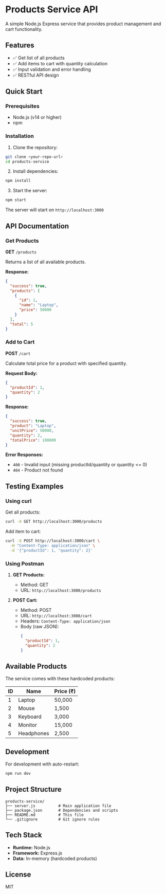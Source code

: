 # Products Service API

A simple Node.js Express service that provides product management and cart functionality.

## Features

- ✅ Get list of all products
- ✅ Add items to cart with quantity calculation
- ✅ Input validation and error handling
- ✅ RESTful API design

## Quick Start

### Prerequisites
- Node.js (v14 or higher)
- npm

### Installation

1. Clone the repository:
```bash
git clone <your-repo-url>
cd products-service
```

2. Install dependencies:
```bash
npm install
```

3. Start the server:
```bash
npm start
```

The server will start on `http://localhost:3000`

## API Documentation

### Get Products
**GET** `/products`

Returns a list of all available products.

**Response:**
```json
{
  "success": true,
  "products": [
    {
      "id": 1,
      "name": "Laptop",
      "price": 50000
    }
  ],
  "total": 5
}
```

### Add to Cart
**POST** `/cart`

Calculate total price for a product with specified quantity.

**Request Body:**
```json
{
  "productId": 1,
  "quantity": 2
}
```

**Response:**
```json
{
  "success": true,
  "product": "Laptop",
  "unitPrice": 50000,
  "quantity": 2,
  "totalPrice": 100000
}
```

**Error Responses:**
- `400` - Invalid input (missing productId/quantity or quantity <= 0)
- `404` - Product not found

## Testing Examples

### Using curl

Get all products:
```bash
curl -X GET http://localhost:3000/products
```

Add item to cart:
```bash
curl -X POST http://localhost:3000/cart \
  -H "Content-Type: application/json" \
  -d '{"productId": 1, "quantity": 2}'
```

### Using Postman

1. **GET Products:**
   - Method: GET
   - URL: `http://localhost:3000/products`

2. **POST Cart:**
   - Method: POST
   - URL: `http://localhost:3000/cart`
   - Headers: `Content-Type: application/json`
   - Body (raw JSON):
     ```json
     {
       "productId": 1,
       "quantity": 2
     }
     ```

## Available Products

The service comes with these hardcoded products:

| ID | Name | Price (₹) |
|----|------|-----------|
| 1  | Laptop | 50,000 |
| 2  | Mouse | 1,500 |
| 3  | Keyboard | 3,000 |
| 4  | Monitor | 15,000 |
| 5  | Headphones | 2,500 |

## Development

For development with auto-restart:
```bash
npm run dev
```

## Project Structure
```
products-service/
├── server.js          # Main application file
├── package.json       # Dependencies and scripts
├── README.md          # This file
└── .gitignore         # Git ignore rules
```

## Tech Stack
- **Runtime:** Node.js
- **Framework:** Express.js
- **Data:** In-memory (hardcoded products)

## License
MIT
